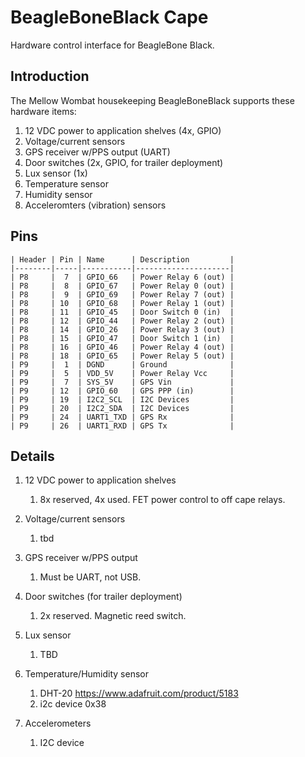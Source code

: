 # BeagleBoneBlack Cape
Hardware control interface for BeagleBone Black.

## Introduction
The Mellow Wombat housekeeping BeagleBoneBlack supports these hardware items:
1. 12 VDC power to application shelves (4x, GPIO)
1. Voltage/current sensors
1. GPS receiver w/PPS output (UART)
1. Door switches (2x, GPIO, for trailer deployment)
1. Lux sensor (1x)
1. Temperature sensor
1. Humidity sensor
1. Acceleromters (vibration) sensors

## Pins
    | Header | Pin | Name      | Description         |
    |--------|-----|-----------|---------------------|
    | P8     |  7  | GPIO_66   | Power Relay 6 (out) |
    | P8     |  8  | GPIO_67   | Power Relay 0 (out) |
    | P8     |  9  | GPIO_69   | Power Relay 7 (out) |
    | P8     | 10  | GPIO_68   | Power Relay 1 (out) |
    | P8     | 11  | GPIO_45   | Door Switch 0 (in)  |
    | P8     | 12  | GPIO_44   | Power Relay 2 (out) |
    | P8     | 14  | GPIO_26   | Power Relay 3 (out) |
    | P8     | 15  | GPIO_47   | Door Switch 1 (in)  |
    | P8     | 16  | GPIO_46   | Power Relay 4 (out) |
    | P8     | 18  | GPIO_65   | Power Relay 5 (out) |
    | P9     |  1  | DGND      | Ground              |
    | P9     |  5  | VDD_5V    | Power Relay Vcc     |
    | P9     |  7  | SYS_5V    | GPS Vin             |
    | P9     | 12  | GPIO_60   | GPS PPP (in)        |
    | P9     | 19  | I2C2_SCL  | I2C Devices         |
    | P9     | 20  | I2C2_SDA  | I2C Devices         |
    | P9     | 24  | UART1_TXD | GPS Rx              |
    | P9     | 26  | UART1_RXD | GPS Tx              |

## Details

1. 12 VDC power to application shelves
    1. 8x reserved, 4x used.  FET power control to off cape relays.

1. Voltage/current sensors
    1. tbd

1. GPS receiver w/PPS output
    1. Must be UART, not USB.

1. Door switches (for trailer deployment)
    1. 2x reserved.  Magnetic reed switch.

1. Lux sensor
    1. TBD

1. Temperature/Humidity sensor
    1. DHT-20 https://www.adafruit.com/product/5183
    1. i2c device 0x38

1. Accelerometers
    1. I2C device
